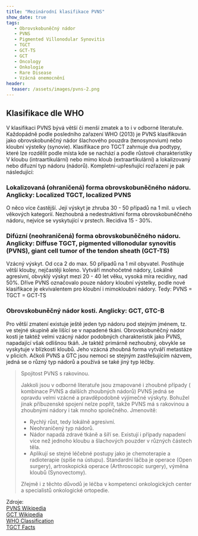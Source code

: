```yaml
---
title: "Mezinárodní klasifikace PVNS"
show_date: true
tags:
   - Obrovskobuněčný nádor
   - PVNS
   - Pigmented Villonodular Synovitis     
   - TGCT
   - GCT-TS
   - GCT
   - Oncology
   - Onkologie      
   - Rare Disease
   - Vzácná onemocnění
header:
  teaser: /assets/images/pvns-2.png
---
```


## Klasifikace dle WHO

V klasifikaci PVNS bývá větší či menší zmatek a to i v odborné literatuře.
Každopádně podle posledního zařazení WHO (2013) je PVNS klasifikován jako obrovskobuněčný nádor šlachového pouzdra (tenosynovium) nebo kloubní výstelky (synovie).
Klasifikace pro TGCT zahrnuje dva podtypy, které lze rozdělit podle místa kde se nachází a podle růstové charakteristiky
V kloubu (intraartikulární) nebo mimo kloub (extraartikulární) a lokalizovaný nebo difuzní typ nádoru (nádorů).
Kompletní-upřesňující rozřazení je pak následující:

### Lokalizovaná (ohraničená) forma obrovskobuněčného nádoru. Anglicky: Localized TGCT, localized PVNS

O něco více častější. Její výskyt je zhruba 30 - 50 případů na 1 mil. u všech věkových kategorií. Nezhoubná a nedestruktivní forma obrovskobuněčného nádoru, nejvíce se vyskytující v prstech.
Recidiva 15 - 30%.

### Difúzní (neohraničená) forma obrovskobuněčného nádoru. Anglicky: Diffuse TGCT, pigmented villonodular synovitis (PVNS), giant cell tumor of the tendon sheath (GCT-TS)
Vzácný výskyt. Od cca 2 do max. 50 případů na 1 mil obyvatel. Postihuje větší klouby, nejčastěji koleno. Vytváří mnohočetné nádory, Lokálně agresivní, obvyklý výskyt mezi 20 - 40 let věku, vysoká míra recidivy, nad 50%.
Dříve PVNS označovalo pouze nádory kloubní výstelky, podle nové klasifikace je ekvivalentem pro kloubní i mimokloubní nádory.
Tedy: PVNS = TGCT = GCT-TS

### Obrovskobuněčný nádor kosti. Anglicky: GCT, GTC-B
Pro větší zmatení existuje ještě jeden typ nádoru pod stejným jménem, tz. ve stejné skupině ale lišící se v napadené tkáni.
Obrovskobuněčný nádor kosti je taktéž velmi vzácný nádor podobných charakteristik jako PVNS, napadající však odlišnou tkáň.
Je taktéž primárně nezhoubný, obvykle se vyskytuje v blízkosti kloubů. Jeho vzácná zhoubná forma vytváří metastáze v plicích.
Ačkoli PVNS a GTC jsou nemoci se stejným zastřešujícím názvem, jedná se o různý typ nádorů a používá se také jiný typ léčby.

>Spojitost PVNS s rakovinou.
>
>Jakkoli jsou v odborné literatuře jsou zmapované i zhoubné případy ( kombinace PVNS a dalších zhoubných nádorů) PVNS jedná se opravdu velmi vzácné a pravděpodobně výjimečné výskyty.
>Bohužel jinak příbuzenské spojení nelze popřít, takže PVNS má s rakovinou a zhoubnými nádory i tak mnoho společného. Jmenovitě:
>
>* Rychlý růst, tedy lokálně agresivní.
>* Neohraničený typ nádorů.
>* Nádor napadá zdravé tkáně a šíří se. Existují i případy napadení více než jednoho kloubu a šlachových pouzder v různých částech těla.
>* Aplikují se stejné léčebné postupy jako je chemoterapie a radioterapie (spíše na ústupu). Standardní láčba je operace (Open surgery), artroskopická operace (Arthroscopic surgery), výměna kloubů (Synovectomy).
>
> Zřejmě i z těchto důvodů je léčba v kompetenci onkologických center a specialistů onkologické ortopedie.


Zdroje:   
[PVNS Wikipedia](https://en.wikipedia.org/wiki/Tenosynovial_giant_cell_tumor)   
[GCT Wikipedia](https://en.wikipedia.org/wiki/Giant-cell_tumor_of_bone)   
[WHO Classification](https://pubmed.ncbi.nlm.nih.gov/25532684/)    
[TGCT Facts](https://www.tgctfacts.com/en/resources/glossary/)   






